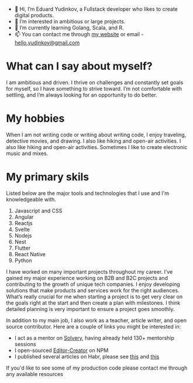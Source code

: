 - 👋 Hi, I’m Eduard Yudinkov, a Fullstack developer who likes to create digital products.
- 👀 I’m interested in ambitious or large projects.
- 🌱 I’m currently learning Golang, Scala, and R.
- 📫 You can contact me through [my website](https://yudinkov.dev/) or email - hello.yudinkov@gmail.com

# What can I say about myself?

I am ambitious and driven. I thrive on challenges and constantly set goals for myself, so I have something to strive toward. I’m not comfortable with settling, and I’m always looking for an opportunity to do better.

# My hobbies

When I am not writing code or writing about writing code, I enjoy traveling, detective movies, and drawing. I also like hiking and open-air activities. I also like hiking and open-air activities. Sometimes I like to create electronic music and mixes.

# My primary skils

Listed below are the major tools and technologies that I use and I'm knowledgeable with.

1. Javascript and CSS
2. Angular
3. Reactjs
4. Svelte
5. Nodejs
6. Nest
7. Flutter
8. React Native
9. Python

I have worked on many important projects throughout my career. I’ve gained my major experience working on B2B and B2C projects and contributing to the growth of unique tech companies. I enjoy developing solutions that make products and services work for the right audiences. What’s really crucial for me when starting a project is to get very clear on the goals right at the start and then create a plan with milestones. I think detailed planning is very important to ensure a project goes smoothly.

In addition to my main job, I also work as a teacher, article writer, and open source
contributor. Here are a couple of links you might be interested in:

- I act as a mentor on [Solvery](https://solvery.io/ru/mentor/anstertum), having already held 130+ mentorship sessions
- I open-sourced [Editor-Creator](https://www.npmjs.com/package/editor-creator) on NPM
- I published several articles on Habr, please see [this](https://habr.com/ru/post/599029/) and [this](https://habr.com/ru/post/650175/)

If you'd like to see some of my production code please contact me through any available resources
